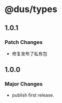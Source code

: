 # @dus/types

## 1.0.1

### Patch Changes

- 修复发布了私有包

## 1.0.0

### Major Changes

- publish first release.
